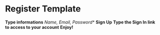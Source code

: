 # Register Template

**Type informations**
*Name, Email, Password**
**Sign Up**
**Type the Sign In link to access to your account**
**Enjoy!**
